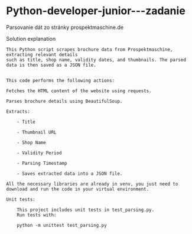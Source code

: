 # Python-developer-junior---zadanie
Parsovanie dát zo stránky prospektmaschine.de

Solution explanation

	This Python script scrapes brochure data from Prospektmaschine, extracting relevant details 
	such as title, shop name, validity dates, and thumbnails. The parsed data is then saved as a JSON file.


	This code performs the following actions:

	Fetches the HTML content of the website using requests.

	Parses brochure details using BeautifulSoup.

	Extracts:

		- Title

		- Thumbnail URL

		- Shop Name

		- Validity Period

		- Parsing Timestamp

		- Saves extracted data into a JSON file.

	All the necessary libraries are already in venv, you just need to download and run the code in your virtual environment.
	
	Unit tests:
		
		This project includes unit tests in test_parsing.py. 
		Run tests with: 
			
		python -m unittest test_parsing.py  

